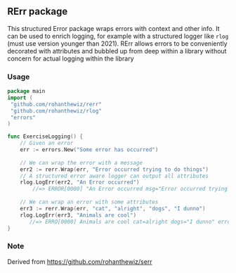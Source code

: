 ## RErr package
This structured Error package wraps errors with context and other info.
It can be used to enrich logging, for example with a structured logger like `rlog` (must use version younger than 2021).
RErr allows errors to be conveniently decorated with attributes and bubbled up from deep within a library
 without concern for actual logging within the library

### Usage

```go
package main
import (
 "github.com/rohanthewiz/rerr"
 "github.com/rohanthewiz/rlog"
 "errors"
)

func ExerciseLogging() {
    // Given an error
    err := errors.New("Some error has occurred")
   
    // We can wrap the error with a message
    err2 := rerr.Wrap(err, "Error occurred trying to do things")
    // A structured error aware logger can output all attributes
    rlog.LogErr(err2, "An Error occurred")
        //=> ERROR[0000] "An Error occurred msg="Error occurred trying to do things" error="Some error has occurred"
    
    // We can wrap an error with some attributes  
    err3 := rerr.Wrap(err, "cat", "alright", "dogs", "I dunno")
    rlog.LogErr(err3, "Animals are cool")
       //=> ERRO[0000] Animals are cool cat=alright dogs="I dunno" error="Some error has occurred"
}
```

### Note
Derived from https://github.com/rohanthewiz/serr

